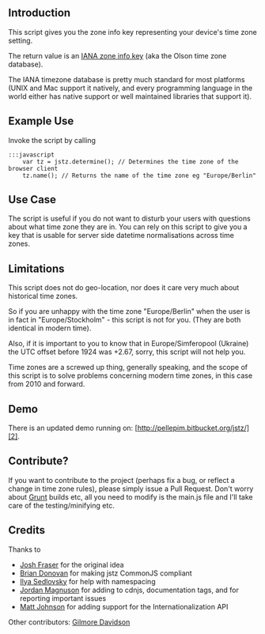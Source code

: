 ## Introduction

This script gives you the zone info key representing your device's time zone setting. 

The return value is an [IANA zone info key][1] (aka the Olson time zone database).

The IANA timezone database is pretty much standard for most platforms (UNIX and Mac support it natively, and every programming language in the world either has native support or well maintained libraries that support it).

## Example Use

Invoke the script by calling

    :::javascript
        var tz = jstz.determine(); // Determines the time zone of the browser client
        tz.name(); // Returns the name of the time zone eg "Europe/Berlin"

## Use Case

The script is useful if you do not want to disturb your users with questions about what time zone they are in. You can rely on this script to give you a key that is usable for server side datetime normalisations across time zones. 

## Limitations

This script does not do geo-location, nor does it care very much about historical time zones. 

So if you are unhappy with the time zone "Europe/Berlin" when the user is in fact in "Europe/Stockholm" - this script is not for you. (They are both identical in modern time).

Also, if it is important to you to know that in Europe/Simferopool (Ukraine) the UTC offset before 1924 was +2.67, sorry, this script will not help you.

Time zones are a screwed up thing, generally speaking, and the scope of this script is to solve problems concerning modern time zones, in this case from 2010 and forward.

## Demo

There is an updated demo running on: [http://pellepim.bitbucket.org/jstz/][2].

## Contribute?

If you want to contribute to the project (perhaps fix a bug, or reflect a change in time zone rules), please simply issue a Pull Request. Don't worry about [Grunt][4] builds etc, all you need to modify is the main.js file and I'll take care of the testing/minifying etc.

## Credits

Thanks to
  
  - [Josh Fraser][5] for the original idea
  - [Brian Donovan][6] for making jstz CommonJS compliant
  - [Ilya Sedlovsky][7] for help with namespacing
  - [Jordan Magnuson][9] for adding to cdnjs, documentation tags, and for reporting important issues
  - [Matt Johnson][11] for adding support for the Internationalization API

Other contributors:
[Gilmore Davidson][8]

[1]: http://www.iana.org/time-zones
[2]: http://pellepim.bitbucket.org/jstz/
[3]: https://bitbucket.org/pellepim/jstimezonedetect/src
[4]: https://github.com/gruntjs/grunt
[5]: http://www.onlineaspect.com/about/
[6]: https://bitbucket.org/eventualbuddha
[7]: https://bitbucket.org/purebill
[8]: https://bitbucket.org/gdavidson
[9]: https://github.com/JordanMagnuson
[10]: http://cdnjs.com
[11]: https://bitbucket.org/mj1856
